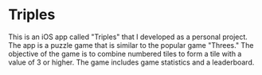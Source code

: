 # Triples
This is an iOS app called "Triples" that I developed as a personal project. The app is a puzzle game that is similar to the popular game "Threes." The objective of the game is to combine numbered tiles to form a tile with a value of 3 or higher. The game includes game statistics and a leaderboard.
